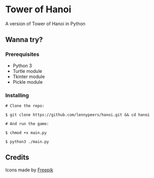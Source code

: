 # Tower of Hanoi
A version of Tower of Hanoi in Python

## Wanna try?

### Prerequisites

* Python 3
* Turtle module
* Tkinter module
* Pickle module

### Installing

```
# Clone the repo:

$ git clone https://github.com/lennypeers/hanoi.git && cd hanoi

# And run the game:

$ chmod +x main.py

$ python3 ./main.py
```

## Credits

Icons made by [Freepik](https://www.flaticon.com/authors/freepik)

